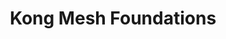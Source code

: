 ---
title: Kong Mesh Foundations
issueDate: 30 Oct 2022
badgeImage: /about/certifications/kong_mesh.png
---